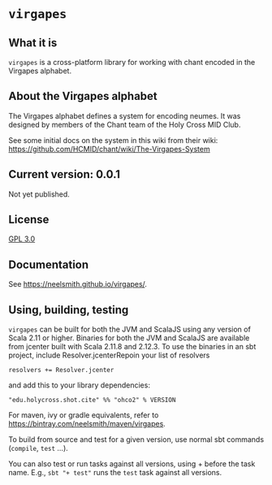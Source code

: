 # `virgapes`


## What it is


`virgapes` is a cross-platform library for working with chant encoded in the Virgapes alphabet.

## About the Virgapes alphabet

The Virgapes alphabet defines a system for encoding neumes. It was designed by members of the Chant team of the Holy Cross MID Club.

See some initial docs on the system in this wiki from their wiki:  <https://github.com/HCMID/chant/wiki/The-Virgapes-System>

## Current version: 0.0.1

Not yet published.

## License


[GPL 3.0](https://opensource.org/licenses/gpl-3.0.html)

## Documentation

See https://neelsmith.github.io/virgapes/.

## Using, building, testing

`virgapes` can be built for both the JVM and ScalaJS using any version of Scala 2.11 or higher. Binaries for both the JVM and ScalaJS are available from jcenter built with Scala 2.11.8 and 2.12.3. To use the binaries in an sbt project, include Resolver.jcenterRepoin your list of resolvers

    resolvers += Resolver.jcenter

and add this to your library dependencies:

    "edu.holycross.shot.cite" %% "ohco2" % VERSION

For maven, ivy or gradle equivalents, refer to <https://bintray.com/neelsmith/maven/virgapes>.

To build from source and test for a given version, use normal sbt commands (`compile`, `test` ...).

You can also test or run tasks against all versions, using + before the task name. E.g., `sbt "+ test"` runs the `test` task against all versions.
